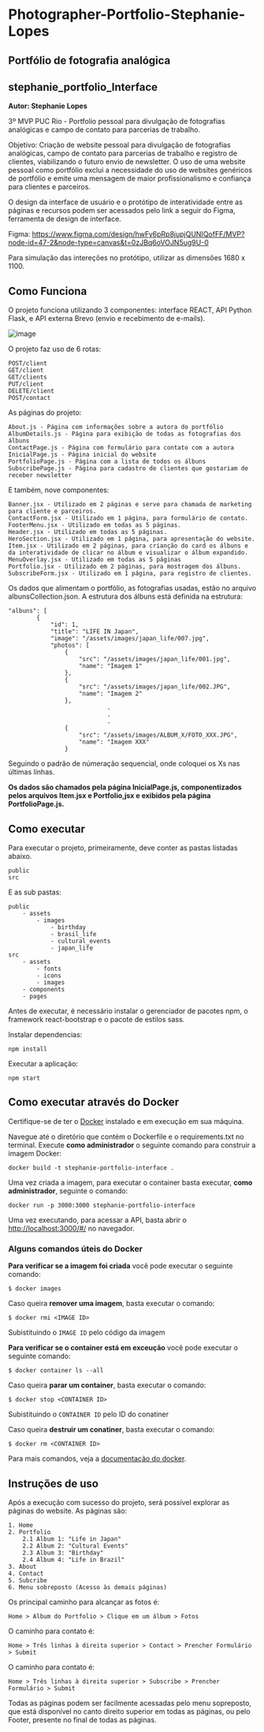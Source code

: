# Photographer-Portfolio-Stephanie-Lopes
## Portfólio de fotografia analógica
## stephanie_portfolio_Interface
**Autor: Stephanie Lopes**

3º MVP PUC Rio - Portfolio pessoal para divulgação de fotografias analógicas e campo de contato para parcerias de trabalho.

Objetivo: Criação de website pessoal para divulgação de fotografias analógicas, campo de contato para parcerias de trabalho e registro de clientes, viabilizando o futuro envio de newsletter. O uso de uma website pessoal como portfólio exclui a necessidade do uso de websites genéricos de portfólio e emite uma mensagem de maior profissionalismo e confiança para clientes e parceiros.

O design da interface de usuário e o protótipo de interatividade entre as páginas e recursos podem ser acessados pelo link a seguir do Figma, ferramenta de design de interface.

Figma: https://www.figma.com/design/hwFy6pRp8jupjQUNIQofFF/MVP?node-id=47-2&node-type=canvas&t=0zJBq6oVOJN5ug9U-0

Para simulação das intereções no protótipo, utilizar as dimensões 1680 x 1100.

## Como Funciona

O projeto funciona utilizando 3 componentes: interface REACT, API Python Flask, e API externa Brevo (envio e recebimento de e-mails).

![image](https://github.com/user-attachments/assets/1568f8a2-1af2-4087-b283-fff42a7428cc)

O projeto faz uso de 6 rotas:
```
POST/client
GET/client
GET/clients
PUT/client
DELETE/client
POST/contact
```

As páginas do projeto:
```
About.js - Página com informações sobre a autora do portfólio
AlbumDetails.js - Página para exibição de todas as fotografias dos álbuns
ContactPage.js - Página com formulário para contato com a autora
InicialPage.js - Página inicial do website
PortfolioPage.js - Página com a lista de todos os álbuns
SubscribePage.js - Página para cadastro de clientes que gostariam de receber newsletter
```
E também, nove componentes:
```
Banner.jsx - Utilizado em 2 páginas e serve para chamada de marketing para cliente e parceiros.
ContactForm.jsx - Utilizado em 1 página, para formulário de contato.
FooterMenu.jsx - Utilizado em todas as 5 páginas.
Header.jsx - Utilizado em todas as 5 páginas.
HeroSection.jsx - Utilizado em 1 página, para apresentação do website.
Item.jsx - Utilizado em 2 páginas, para crianção do card os álbuns e da interatividade de clicar no álbum e visualizar o álbum expandido.
MenuOverlay.jsx - Utilizado em todas as 5 páginas
Portfolio.jsx - Utilizado em 2 páginas, para mostragem dos álbuns.
SubscribeForm.jsx - Utilizado em 1 página, para registro de clientes.
```


Os dados que alimentam o portfólio, as fotografias usadas, estão no arquivo albunsCollection.json. A estrutura dos álbuns está definida na estrutura:
```
"albuns": [
        {
            "id": 1,
            "title": "LIFE IN Japan",
            "image": "/assets/images/japan_life/007.jpg",
            "photos": [
                {
                    "src": "/assets/images/japan_life/001.jpg",
                    "name": "Imagem 1"
                },
                {
                    "src": "/assets/images/japan_life/002.JPG",
                    "name": "Imagem 2"
                },
                            .
                            .
                            .
                {
                    "src": "/assets/images/ALBUM_X/FOTO_XXX.JPG",
                    "name": "Imagem XXX"
                }
```
Seguindo o padrão de númeração sequencial, onde coloquei os Xs nas últimas linhas.

**Os dados são chamados pela página InicialPage.js, componentizados pelos arquivos Item.jsx e Portfolio,jsx e exibidos pela página PortfolioPage.js.**

## Como executar

Para executar o projeto, primeiramente, deve conter as pastas listadas abaixo.
```
public
src
```
E as sub pastas:
```
public
    - assets
        - images
            - birthday
            - brasil_life
            - cultural_events
            - japan_life
src
    - assets
        - fonts
        - icons
        - images
    - components
    - pages
```

Antes de executar, é necessário instalar o gerenciador de pacotes npm, o framework react-bootstrap e o pacote de estilos sass.

Instalar dependencias:
```
npm install
```
Executar a aplicação:
```
npm start
```

## Como executar através do Docker

Certifique-se de ter o [Docker](https://docs.docker.com/engine/install/) instalado e em execução em sua máquina.

Navegue até o diretório que contém o Dockerfile e o requirements.txt no terminal.
Execute **como administrador** o seguinte comando para construir a imagem Docker:

```
docker build -t stephanie-portfolio-interface .
```

Uma vez criada a imagem, para executar o container basta executar, **como administrador**, seguinte o comando: 

```
docker run -p 3000:3000 stephanie-portfolio-interface
```

Uma vez executando, para acessar a API, basta abrir o [http://localhost:3000/#/](http://localhost:3000/#/) no navegador.


### Alguns comandos úteis do Docker

**Para verificar se a imagem foi criada** você pode executar o seguinte comando:

```
$ docker images
```

 Caso queira **remover uma imagem**, basta executar o comando:
```
$ docker rmi <IMAGE ID>
```
Subistituindo o `IMAGE ID` pelo código da imagem

**Para verificar se o container está em exceução** você pode executar o seguinte comando:

```
$ docker container ls --all
```

 Caso queira **parar um container**, basta executar o comando:
```
$ docker stop <CONTAINER ID>
```
Subistituindo o `CONTAINER ID` pelo ID do conatiner


 Caso queira **destruir um conatiner**, basta executar o comando:
```
$ docker rm <CONTAINER ID>
```
Para mais comandos, veja a [documentação do docker](https://docs.docker.com/engine/reference/run/).


## Instruções de uso

Após a execução com sucesso do projeto, será possível explorar as páginas do website. As páginas são:

```
1. Home
2. Portfolio
    2.1 Album 1: "Life in Japan"
    2.2 Album 2: "Cultural Events"
    2.3 Album 3: "Birthday"
    2.4 Album 4: "Life in Brazil"
3. About
4. Contact
5. Subcribe
6. Menu sobreposto (Acesso às demais páginas)
```

Os principal caminho para alcançar as fotos é:
```
Home > Album do Portfolio > Clique em um álbum > Fotos
```
O caminho para contato é:
```
Home > Três linhas à direita superior > Contact > Prencher Formulário > Submit
```
O caminho para contato é:
```
Home > Três linhas à direita superior > Subscribe > Prencher Formulário > Submit
```
Todas as páginas podem ser facilmente acessadas pelo menu sopreposto, que está disponível no canto direito superior em todas as páginas, ou pelo Footer, presente no final de todas as páginas.
